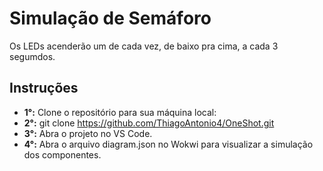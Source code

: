 # Simulação de Semáforo

Os LEDs acenderão um de cada vez, de baixo pra cima, a cada 3 segumdos.

## Instruções
- **1°:** Clone o repositório para sua máquina local:
- **2°:** git clone <https://github.com/ThiagoAntonio4/OneShot.git>
- **3°:** Abra o projeto no VS Code.
- **4°:** Abra o arquivo diagram.json no Wokwi para visualizar a simulação dos componentes.
